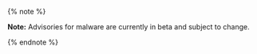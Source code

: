 {% note %}

**Note:** Advisories for malware are currently in beta and subject to change.

{% endnote %}
